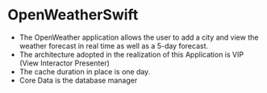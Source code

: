 # OpenWeatherSwift
- The OpenWeather application allows the user to add a city and view the weather forecast in real time as well as a 5-day forecast.
- The architecture adopted in the realization of this Application is VIP (View Interactor Presenter)
- The cache duration in place is one day.
- Core Data is the database manager
